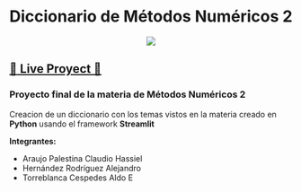 # Diccionario de Métodos Numéricos 2 

<p align="center">
  <a href="https://skillicons.dev">
    <img src="https://skillicons.dev/icons?i=python,latex,html" />
  </a>
</p>

## [:large_blue_diamond: Live Proyect :large_blue_diamond:](https://tlakuache123-diccionariometodos-main-y7b71i.streamlit.app/)

### Proyecto final de la materia de Métodos Numéricos 2
Creacion de un diccionario con los temas vistos en la materia creado en **Python** usando el framework **Streamlit**

**Integrantes:**
- Araujo Palestina Claudio Hassiel
- Hernández Rodríguez Alejandro
- Torreblanca Cespedes Aldo E
